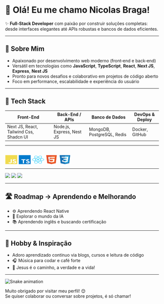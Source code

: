 # 👋 Olá! Eu me chamo Nicolas Braga!

✨ **Full‑Stack Developer** com paixão por construir soluções completas: desde interfaces elegantes até APIs robustas e bancos de dados eficientes.

---

## 🚀 Sobre Mim

- Apaixonado por desenvolvimento web moderno (front‑end e back‑end)
- Versátil em tecnologias como **JavaScript**, **TypeScript**, **React**, **Next JS**, **Express**, **Nest JS**
- Pronto para novos desafios e colaborativo em projetos de código aberto
- Foco em performance, escalabilidade e experiência do usuário

---

## 🧰 Tech Stack

| Front-End         | Back-End / APIs       | Banco de Dados      | DevOps & Deploy       |
|------------------|------------------------|---------------------|------------------------|
| Next JS, React, Tailwind Css, Shadcn UI | Node.js, Express, Nest JS | MongoDB, PostgreSQL, Redis | Docker, GitHub |


---

<div style="display: inline_block"><br>
  <img align="center" alt="Js" height="30" width="40" src="https://raw.githubusercontent.com/devicons/devicon/master/icons/javascript/javascript-plain.svg">
  <img align="center" alt="Ts" height="30" width="40" src="https://raw.githubusercontent.com/devicons/devicon/master/icons/typescript/typescript-plain.svg">
  <img align="center" alt="React" height="30" width="40" src="https://raw.githubusercontent.com/devicons/devicon/master/icons/react/react-original.svg">
  <img align="center" alt="HTML" height="30" width="40" src="https://raw.githubusercontent.com/devicons/devicon/master/icons/html5/html5-original.svg">
  <img align="center" alt="CSS" height="30" width="40" src="https://raw.githubusercontent.com/devicons/devicon/master/icons/css3/css3-original.svg">
</div>
  
 ---
 
<div> 
  <a href="https://www.instagram.com/nclsbraga_dev/" target="_blank"><img src="https://img.shields.io/badge/-Instagram-%23E4405F?style=for-the-badge&logo=instagram&logoColor=white" target="_blank"></a>
  <a href = "mailto:ncls.braga19@gmail.com"><img src="https://img.shields.io/badge/-Gmail-%23333?style=for-the-badge&logo=gmail&logoColor=white" target="_blank"></a>
  <a href="https://www.linkedin.com/in/nclsbraga97/" target="_blank"><img src="https://img.shields.io/badge/-LinkedIn-%230077B5?style=for-the-badge&logo=linkedin&logoColor=white" target="_blank"></a> 
  
</div>

---

## 🛣️ Roadmap → Aprendendo e Melhorando

- ⚙️ Aprendendo React Native
- 🤖 Explorar o mundo da IA
- 📚 Aprendendo inglês e buscando certificação

---

## 📝 Hobby & Inspiração

- Adoro aprendizado contínuo via blogs, cursos e leitura de código
- 🎧 Música para codar e café forte
- 💬 Jesus é o caminho, a verdade e a vida!

---

<div style="align:center">
  <img src="https://raw.githubusercontent.com/nbraga/gitrepo/output/snake.svg" alt="Snake animation" />
</div>

Muito obrigado por visitar meu perfil! 😊  
Se quiser colaborar ou conversar sobre projetos, é só chamar!
